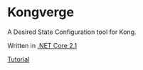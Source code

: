 # Kongverge

A Desired State Configuration tool for Kong.

Written in [.NET Core 2.1](http://dot.net)


[Tutorial](Tutorial.md)
